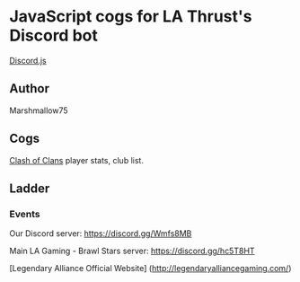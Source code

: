 # JavaScript cogs for LA Thrust's Discord bot

[Discord.js](https://discord.js.org/#/)

## Author
Marshmallow75

## Cogs

[Clash of Clans](https://clashofclans.com/) player stats, club list.

## Ladder

### Events

Our Discord server: https://discord.gg/Wmfs8MB

Main LA Gaming - Brawl Stars server: https://discord.gg/hc5T8HT

[Legendary Alliance Official Website] (http://legendaryalliancegaming.com/)



